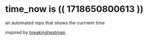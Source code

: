 # time_now is (( 1718650800613 ))

an automated repo that shows the currnent time

inspired by [breakingheatmap](https://github.com/breakingheatmap/breakingheatmap)